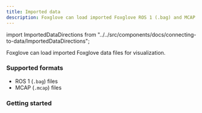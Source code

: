 ```yaml
---
title: Imported data
description: Foxglove can load imported Foxglove ROS 1 (.bag) and MCAP (.mcap) files for visualization.
---
```


import ImportedDataDirections from "../../src/components/docs/connecting-to-data/ImportedDataDirections";

Foxglove can load imported Foxglove data files for visualization.

### Supported formats

- ROS 1 (`.bag`) files
- MCAP (`.mcap`) files

### Getting started

<ImportedDataDirections/>
